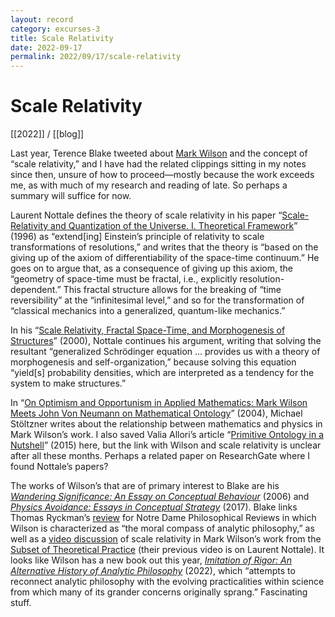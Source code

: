 ```yaml
---
layout: record
category: excurses-3
title: Scale Relativity
date: 2022-09-17
permalink: 2022/09/17/scale-relativity
---
```


# Scale Relativity

[[2022]] / [[blog]]

Last year, Terence Blake tweeted about [Mark Wilson](https://en.wikipedia.org/wiki/Mark_Wilson_(philosopher)) and the concept of “scale relativity,” and I have had the related clippings sitting in my notes since then, unsure of how to proceed—mostly because the work exceeds me, as with much of my research and reading of late. So perhaps a summary will suffice for now.

Laurent Nottale defines the theory of scale relativity in his paper “[Scale-Relativity and Quantization of the Universe. I. Theoretical Framework](https://www.researchgate.net/publication/234532074_Scale-relativity_and_quantization_of_the_universe_I_Theoretical_framework)” (1996) as “extend[ing] Einstein’s principle of relativity to scale transformations of resolutions,” and writes that the theory is “based on the giving up of the axiom of differentiability of the space-time continuum.” He goes on to argue that, as a consequence of giving up this axiom, the “geometry of space-time must be fractal, i.e., explicitly resolution-dependent.” This fractal structure allows for the breaking of “time reversibility” at the “infinitesimal level,” and so for the transformation of “classical mechanics into a generalized, quantum-like mechanics.”

In his “[Scale Relativity, Fractal Space-Time, and Morphogenesis of Structures](https://www.researchgate.net/publication/228772060_Scale_Relativity_Fractal_Space-Time_and_Morphogenesis_of_Structures)” (2000), Nottale continues his argument, writing that solving the resultant “generalized Schrödinger equation ... provides us with a theory of morphogenesis and self-organization,” because solving this equation “yield[s] probability densities, which are interpreted as a tendency for the system to make structures.”

In “[On Optimism and Opportunism in Applied Mathematics: Mark Wilson Meets John Von Neumann on Mathematical Ontology](https://www.jstor.org/stable/20013247)” (2004), Michael Stöltzner writes about the relationship between mathematics and physics in Mark Wilson’s work. I also saved Valia Allori’s article “[Primitive Ontology in a Nutshell](https://www.researchgate.net/publication/281375898_Primitive_Ontology_in_a_Nutshell)” (2015) here, but the link with Wilson and scale relativity is unclear after all these months. Perhaps a related paper on ResearchGate where I found Nottale’s papers?

The works of Wilson’s that are of primary interest to Blake are his [*Wandering Significance: An Essay on Conceptual Behaviour*](https://books.google.ca/books/about/Wandering_Significance.html?id=CUPxT8MXmL8C) (2006) and [*Physics Avoidance: Essays in Conceptual Strategy*](https://books.google.ca/books?id=Mpg4DwAAQBAJ) (2017). Blake links Thomas Ryckman’s [review](https://ndpr.nd.edu/reviews/physics-avoidance-essays-in-conceptual-strategy/) for Notre Dame Philosophical Reviews in which Wilson is characterized as “the moral compass of analytic philosophy,” as well as a [video discussion](https://www.youtube.com/watch?v=7eiVNQsuwXg) of scale relativity in Mark Wilson’s work from the [Subset of Theoretical Practice](https://www.theoreticalpractice.com/) (their previous video is on Laurent Nottale). It looks like Wilson has a new book out this year, [*Imitation of Rigor: An Alternative History of Analytic Philosophy*](https://books.google.ca/books/about/Imitation_of_Rigor.html?id=dYNSEAAAQBAJ) (2022), which “attempts to reconnect analytic philosophy with the evolving practicalities within science from which many of its grander concerns originally sprang.” Fascinating stuff.
